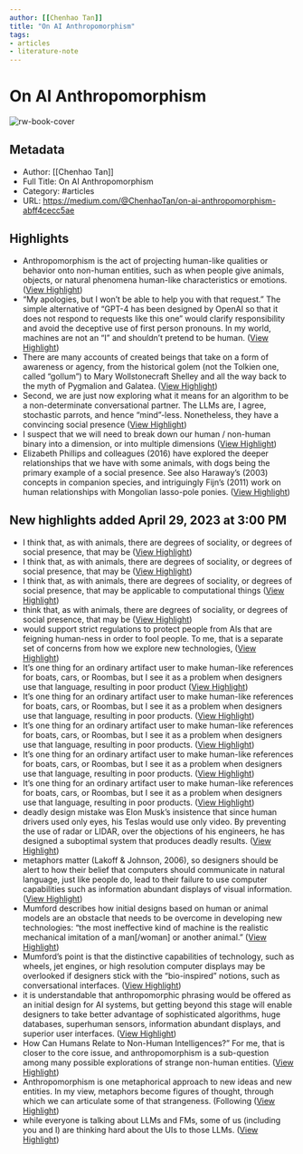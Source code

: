 ```yaml
---
author: [[Chenhao Tan]]
title: "On AI Anthropomorphism"
tags: 
- articles
- literature-note
---
```

# On AI Anthropomorphism

![rw-book-cover](https://miro.medium.com/v2/resize:fit:512/1*O2dNhJcuNgI7E_sPkK9Mog.png)

## Metadata
- Author: [[Chenhao Tan]]
- Full Title: On AI Anthropomorphism
- Category: #articles
- URL: https://medium.com/@ChenhaoTan/on-ai-anthropomorphism-abff4cecc5ae

## Highlights
- Anthropomorphism is the act of projecting human-like qualities or behavior onto non-human entities, such as when people give animals, objects, or natural phenomena human-like characteristics or emotions. ([View Highlight](https://read.readwise.io/read/01gz4rwf85xj81ka4hdmy65g9x))
- “My apologies, but I won’t be able to help you with that request.” The simple alternative of “GPT-4 has been designed by OpenAI so that it does not respond to requests like this one” would clarify responsibility and avoid the deceptive use of first person pronouns. In my world, machines are not an “I” and shouldn’t pretend to be human. ([View Highlight](https://read.readwise.io/read/01gz4ryf4dtz38d2rm023y1ppj))
- There are many accounts of created beings that take on a form of awareness or agency, from the historical golem (not the Tolkien one, called “gollum”) to Mary Wollstonecraft Shelley and all the way back to the myth of Pygmalion and Galatea. ([View Highlight](https://read.readwise.io/read/01gz4rz7vxxrxnm4wpjyf4y66s))
- Second, we are just now exploring what it means for an algorithm to be a non-determinate conversational partner. The LLMs are, I agree, stochastic parrots, and hence “mind”-less. Nonetheless, they have a convincing social presence ([View Highlight](https://read.readwise.io/read/01gz4s021c7byn89aafpdh4n05))
- I suspect that we will need to break down our human / non-human binary into a dimension, or into multiple dimensions ([View Highlight](https://read.readwise.io/read/01gz4s0k9rnrm5kwck54gsb3k1))
- Elizabeth Phillips and colleagues (2016) have explored the deeper relationships that we have with some animals, with dogs being the primary example of a social presence. See also Haraway’s (2003) concepts in companion species, and intriguingly Fijn’s (2011) work on human relationships with Mongolian lasso-pole ponies. ([View Highlight](https://read.readwise.io/read/01gz4s1y02fwmga2mxzm1ra59v))
## New highlights added April 29, 2023 at 3:00 PM
- I think that, as with animals, there are degrees of sociality, or degrees of social presence, that may be ([View Highlight](https://read.readwise.io/read/01gz6ewa13fad0pqkvp72y4fy5))
- I think that, as with animals, there are degrees of sociality, or degrees of social presence, that may be ([View Highlight](https://read.readwise.io/read/01gz6ewf2znn10061qf9jv2y57))
- I think that, as with animals, there are degrees of sociality, or degrees of social presence, that may be applicable to computational things ([View Highlight](https://read.readwise.io/read/01gz6ewn4jvw1xs0m2144pmzrf))
- think that, as with animals, there are degrees of sociality, or degrees of social presence, that may be ([View Highlight](https://read.readwise.io/read/01gz6ew14zf1mbhebbgxbbe6f8))
- would support strict regulations to protect people from AIs that are feigning human-ness in order to fool people. To me, that is a separate set of concerns from how we explore new technologies, ([View Highlight](https://read.readwise.io/read/01gz6ezqrg8rg1yr43w9hja528))
- It’s one thing for an ordinary artifact user to make human-like references for boats, cars, or Roombas, but I see it as a problem when designers use that language, resulting in poor product ([View Highlight](https://read.readwise.io/read/01gz6f0r73b56f2mzeyjb3cc4h))
- It’s one thing for an ordinary artifact user to make human-like references for boats, cars, or Roombas, but I see it as a problem when designers use that language, resulting in poor products. ([View Highlight](https://read.readwise.io/read/01gz6f0r7e1dkka3bhbehk2rbp))
- It’s one thing for an ordinary artifact user to make human-like references for boats, cars, or Roombas, but I see it as a problem when designers use that language, resulting in poor products. ([View Highlight](https://read.readwise.io/read/01gz6f0r7wfa641f00ga1z7nxa))
- It’s one thing for an ordinary artifact user to make human-like references for boats, cars, or Roombas, but I see it as a problem when designers use that language, resulting in poor products. ([View Highlight](https://read.readwise.io/read/01gz6f0r8daqyg5z5hm1fwt0ah))
- It’s one thing for an ordinary artifact user to make human-like references for boats, cars, or Roombas, but I see it as a problem when designers use that language, resulting in poor products. ([View Highlight](https://read.readwise.io/read/01gz6f0r8vfzbgsq738y41zxry))
- deadly design mistake was Elon Musk’s insistence that since human drivers used only eyes, his Teslas would use only video. By preventing the use of radar or LIDAR, over the objections of his engineers, he has designed a suboptimal system that produces deadly results. ([View Highlight](https://read.readwise.io/read/01gz6f1fk3t77vmqndmv0d1p55))
- metaphors matter (Lakoff & Johnson, 2006), so designers should be alert to how their belief that computers should communicate in natural language, just like people do, lead to their failure to use computer capabilities such as information abundant displays of visual information. ([View Highlight](https://read.readwise.io/read/01gz6f298t97sd0wwwh7wx7q2v))
- Mumford describes how initial designs based on human or animal models are an obstacle that needs to be overcome in developing new technologies: “the most ineffective kind of machine is the realistic mechanical imitation of a man[/woman] or another animal.” ([View Highlight](https://read.readwise.io/read/01gz6f34wd7papfdc34b504tfm))
- Mumford’s point is that the distinctive capabilities of technology, such as wheels, jet engines, or high resolution computer displays may be overlooked if designers stick with the “bio-inspired” notions, such as conversational interfaces. ([View Highlight](https://read.readwise.io/read/01gz6f3cv419vxfbbddsbnzhy4))
- it is understandable that anthropomorphic phrasing would be offered as an initial design for AI systems, but getting beyond this stage will enable designers to take better advantage of sophisticated algorithms, huge databases, superhuman sensors, information abundant displays, and superior user interfaces. ([View Highlight](https://read.readwise.io/read/01gz6f45jfbpfhagdc24cddktm))
- How Can Humans Relate to Non-Human Intelligences?” For me, that is closer to the core issue, and anthropomorphism is a sub-question among many possible explorations of strange non-human entities. ([View Highlight](https://read.readwise.io/read/01gz6f5807enp9t0851zzr5x07))
- Anthropomorphism is one metaphorical approach to new ideas and new entities. In my view, metaphors become figures of thought, through which we can articulate some of that strangeness. (Following ([View Highlight](https://read.readwise.io/read/01gz6f5q9pjfwj52j8svcmqba5))
- while everyone is talking about LLMs and FMs, some of us (including you and I) are thinking hard about the UIs to those LLMs. ([View Highlight](https://read.readwise.io/read/01gz6f6e745c1jsnsbj6jwpnx8))
